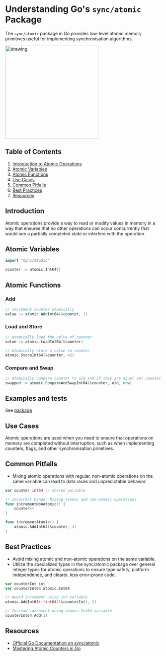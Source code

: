 # Understanding Go's `sync/atomic` Package

The `sync/atomic` package in Go provides low-level atomic memory primitives useful for implementing synchronisation
algorithms.

<img src="https://golangforall.com/assets/kanat.svg" alt="drawing" height="300"/>

## Table of Contents

1. [Introduction to Atomic Operations](#introduction)
2. [Atomic Variables](#atomic-variables)
3. [Atomic Functions](#atomic-functions)
4. [Use Cases](#use-cases)
5. [Common Pitfalls](#common-pitfalls)
6. [Best Practices](#best-practices)
7. [Resources](#resources)

## Introduction

Atomic operations provide a way to read or modify values in memory in a way that ensures that no other operations can
occur concurrently that would see a partially completed state or interfere with the operation.

## Atomic Variables

```go
import "sync/atomic"

counter := atomic.Int64{}
```

## Atomic Functions

### Add

```go
// Increment counter atomically
value := atomic.AddInt64(&counter, 1)
```

### Load and Store

```go
// Atomically load the value of counter
value := atomic.LoadInt64(&counter)

// Atomically store a value in counter
atomic.StoreInt64(&counter, 42)
```

### Compare and Swap

```go
// Atomically compare counter to old and if they are equal set counter to new
swapped := atomic.CompareAndSwapInt64(&counter, old, new)
```

## Examples and tests

See [package](.)

## Use Cases

Atomic operations are used when you need to ensure that operations on memory are completed without interruption, such as
when implementing counters, flags, and other synchronisation primitives.

## Common Pitfalls

- Mixing atomic operations with regular, non-atomic operations on the same variable can lead to data races and
  unpredictable behavior.

```go
var counter int64 // shared variable

// Incorrect Usage: Mixing atomic and non-atomic operations
func incrementNonAtomic() {
    counter++
}

func incrementAtomic() {
    atomic.AddInt64(&counter, 1)
}
```

## Best Practices

- Avoid mixing atomic and non-atomic operations on the same variable.
- Utilize the specialized types in the sync/atomic package over general integer types for atomic operations to ensure
  type safety, platform independence, and clearer, less error-prone code.

```go
var counterInt int
var counterInt64 atomic.Int64

// Avoid increment using int variable
atomic.AddInt64((*int64)(&counterInt), 1)

// Instead increment using atomic.Int64 variable
counterInt64.Add(1)
```

## Resources

- [Official Go Documentation on sync/atomic](https://pkg.go.dev/sync/atomic)
- [Mastering Atomic Counters in Go](https://towardsdev.com/mastering-atomic-counters-in-go-a-guide-to-efficient-state-management-cbcd2a4e5b0)

